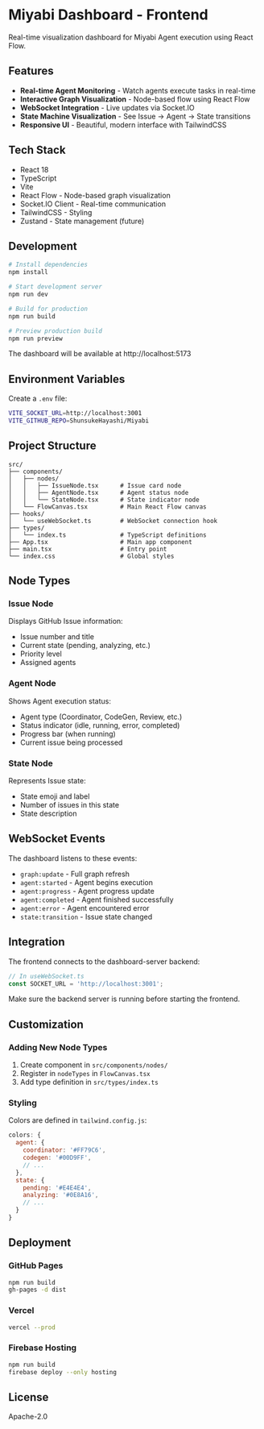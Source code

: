 # Miyabi Dashboard - Frontend

Real-time visualization dashboard for Miyabi Agent execution using React Flow.

## Features

- **Real-time Agent Monitoring** - Watch agents execute tasks in real-time
- **Interactive Graph Visualization** - Node-based flow using React Flow
- **WebSocket Integration** - Live updates via Socket.IO
- **State Machine Visualization** - See Issue → Agent → State transitions
- **Responsive UI** - Beautiful, modern interface with TailwindCSS

## Tech Stack

- React 18
- TypeScript
- Vite
- React Flow - Node-based graph visualization
- Socket.IO Client - Real-time communication
- TailwindCSS - Styling
- Zustand - State management (future)

## Development

```bash
# Install dependencies
npm install

# Start development server
npm run dev

# Build for production
npm run build

# Preview production build
npm run preview
```

The dashboard will be available at http://localhost:5173

## Environment Variables

Create a `.env` file:

```bash
VITE_SOCKET_URL=http://localhost:3001
VITE_GITHUB_REPO=ShunsukeHayashi/Miyabi
```

## Project Structure

```
src/
├── components/
│   ├── nodes/
│   │   ├── IssueNode.tsx      # Issue card node
│   │   ├── AgentNode.tsx      # Agent status node
│   │   └── StateNode.tsx      # State indicator node
│   └── FlowCanvas.tsx         # Main React Flow canvas
├── hooks/
│   └── useWebSocket.ts        # WebSocket connection hook
├── types/
│   └── index.ts               # TypeScript definitions
├── App.tsx                    # Main app component
├── main.tsx                   # Entry point
└── index.css                  # Global styles
```

## Node Types

### Issue Node
Displays GitHub Issue information:
- Issue number and title
- Current state (pending, analyzing, etc.)
- Priority level
- Assigned agents

### Agent Node
Shows Agent execution status:
- Agent type (Coordinator, CodeGen, Review, etc.)
- Status indicator (idle, running, error, completed)
- Progress bar (when running)
- Current issue being processed

### State Node
Represents Issue state:
- State emoji and label
- Number of issues in this state
- State description

## WebSocket Events

The dashboard listens to these events:

- `graph:update` - Full graph refresh
- `agent:started` - Agent begins execution
- `agent:progress` - Agent progress update
- `agent:completed` - Agent finished successfully
- `agent:error` - Agent encountered error
- `state:transition` - Issue state changed

## Integration

The frontend connects to the dashboard-server backend:

```typescript
// In useWebSocket.ts
const SOCKET_URL = 'http://localhost:3001';
```

Make sure the backend server is running before starting the frontend.

## Customization

### Adding New Node Types

1. Create component in `src/components/nodes/`
2. Register in `nodeTypes` in `FlowCanvas.tsx`
3. Add type definition in `src/types/index.ts`

### Styling

Colors are defined in `tailwind.config.js`:

```javascript
colors: {
  agent: {
    coordinator: '#FF79C6',
    codegen: '#00D9FF',
    // ...
  },
  state: {
    pending: '#E4E4E4',
    analyzing: '#0E8A16',
    // ...
  }
}
```

## Deployment

### GitHub Pages

```bash
npm run build
gh-pages -d dist
```

### Vercel

```bash
vercel --prod
```

### Firebase Hosting

```bash
npm run build
firebase deploy --only hosting
```

## License

Apache-2.0
